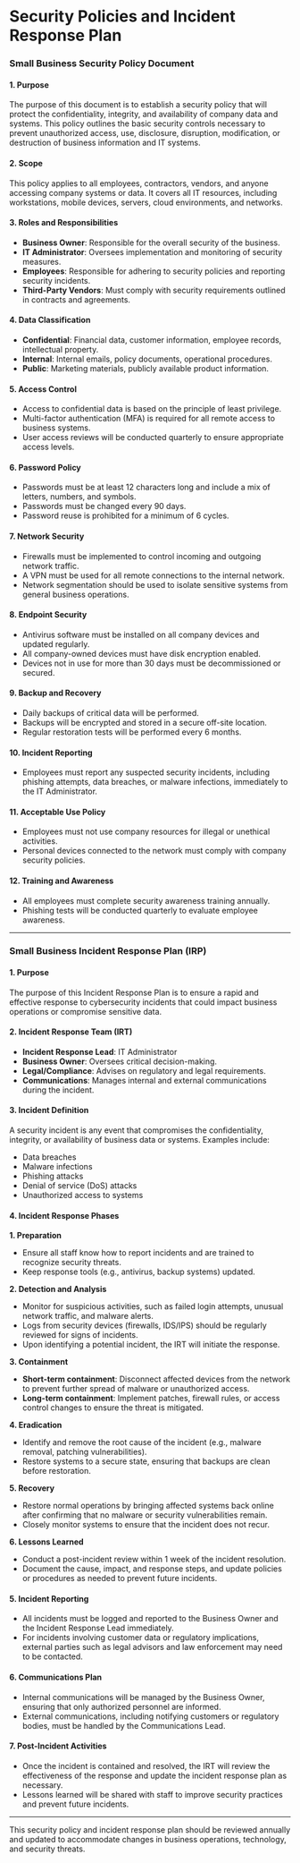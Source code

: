 # Security Policies and Incident Response Plan
### Small Business Security Policy Document

#### 1. **Purpose**
The purpose of this document is to establish a security policy that will protect the confidentiality, integrity, and availability of company data and systems. This policy outlines the basic security controls necessary to prevent unauthorized access, use, disclosure, disruption, modification, or destruction of business information and IT systems.

#### 2. **Scope**
This policy applies to all employees, contractors, vendors, and anyone accessing company systems or data. It covers all IT resources, including workstations, mobile devices, servers, cloud environments, and networks.

#### 3. **Roles and Responsibilities**

- **Business Owner**: Responsible for the overall security of the business.
- **IT Administrator**: Oversees implementation and monitoring of security measures.
- **Employees**: Responsible for adhering to security policies and reporting security incidents.
- **Third-Party Vendors**: Must comply with security requirements outlined in contracts and agreements.

#### 4. **Data Classification**
- **Confidential**: Financial data, customer information, employee records, intellectual property.
- **Internal**: Internal emails, policy documents, operational procedures.
- **Public**: Marketing materials, publicly available product information.

#### 5. **Access Control**
- Access to confidential data is based on the principle of least privilege.
- Multi-factor authentication (MFA) is required for all remote access to business systems.
- User access reviews will be conducted quarterly to ensure appropriate access levels.
  
#### 6. **Password Policy**
- Passwords must be at least 12 characters long and include a mix of letters, numbers, and symbols.
- Passwords must be changed every 90 days.
- Password reuse is prohibited for a minimum of 6 cycles.

#### 7. **Network Security**
- Firewalls must be implemented to control incoming and outgoing network traffic.
- A VPN must be used for all remote connections to the internal network.
- Network segmentation should be used to isolate sensitive systems from general business operations.

#### 8. **Endpoint Security**
- Antivirus software must be installed on all company devices and updated regularly.
- All company-owned devices must have disk encryption enabled.
- Devices not in use for more than 30 days must be decommissioned or secured.

#### 9. **Backup and Recovery**
- Daily backups of critical data will be performed.
- Backups will be encrypted and stored in a secure off-site location.
- Regular restoration tests will be performed every 6 months.

#### 10. **Incident Reporting**
- Employees must report any suspected security incidents, including phishing attempts, data breaches, or malware infections, immediately to the IT Administrator.
  
#### 11. **Acceptable Use Policy**
- Employees must not use company resources for illegal or unethical activities.
- Personal devices connected to the network must comply with company security policies.

#### 12. **Training and Awareness**
- All employees must complete security awareness training annually.
- Phishing tests will be conducted quarterly to evaluate employee awareness.

---

### Small Business Incident Response Plan (IRP)

#### 1. **Purpose**
The purpose of this Incident Response Plan is to ensure a rapid and effective response to cybersecurity incidents that could impact business operations or compromise sensitive data.

#### 2. **Incident Response Team (IRT)**
- **Incident Response Lead**: IT Administrator
- **Business Owner**: Oversees critical decision-making.
- **Legal/Compliance**: Advises on regulatory and legal requirements.
- **Communications**: Manages internal and external communications during the incident.

#### 3. **Incident Definition**
A security incident is any event that compromises the confidentiality, integrity, or availability of business data or systems. Examples include:
- Data breaches
- Malware infections
- Phishing attacks
- Denial of service (DoS) attacks
- Unauthorized access to systems

#### 4. **Incident Response Phases**

**1. Preparation**
- Ensure all staff know how to report incidents and are trained to recognize security threats.
- Keep response tools (e.g., antivirus, backup systems) updated.

**2. Detection and Analysis**
- Monitor for suspicious activities, such as failed login attempts, unusual network traffic, and malware alerts.
- Logs from security devices (firewalls, IDS/IPS) should be regularly reviewed for signs of incidents.
- Upon identifying a potential incident, the IRT will initiate the response.

**3. Containment**
- **Short-term containment**: Disconnect affected devices from the network to prevent further spread of malware or unauthorized access.
- **Long-term containment**: Implement patches, firewall rules, or access control changes to ensure the threat is mitigated.

**4. Eradication**
- Identify and remove the root cause of the incident (e.g., malware removal, patching vulnerabilities).
- Restore systems to a secure state, ensuring that backups are clean before restoration.

**5. Recovery**
- Restore normal operations by bringing affected systems back online after confirming that no malware or security vulnerabilities remain.
- Closely monitor systems to ensure that the incident does not recur.

**6. Lessons Learned**
- Conduct a post-incident review within 1 week of the incident resolution.
- Document the cause, impact, and response steps, and update policies or procedures as needed to prevent future incidents.

#### 5. **Incident Reporting**
- All incidents must be logged and reported to the Business Owner and the Incident Response Lead immediately.
- For incidents involving customer data or regulatory implications, external parties such as legal advisors and law enforcement may need to be contacted.

#### 6. **Communications Plan**
- Internal communications will be managed by the Business Owner, ensuring that only authorized personnel are informed.
- External communications, including notifying customers or regulatory bodies, must be handled by the Communications Lead.

#### 7. **Post-Incident Activities**
- Once the incident is contained and resolved, the IRT will review the effectiveness of the response and update the incident response plan as necessary.
- Lessons learned will be shared with staff to improve security practices and prevent future incidents.

---

This security policy and incident response plan should be reviewed annually and updated to accommodate changes in business operations, technology, and security threats.
